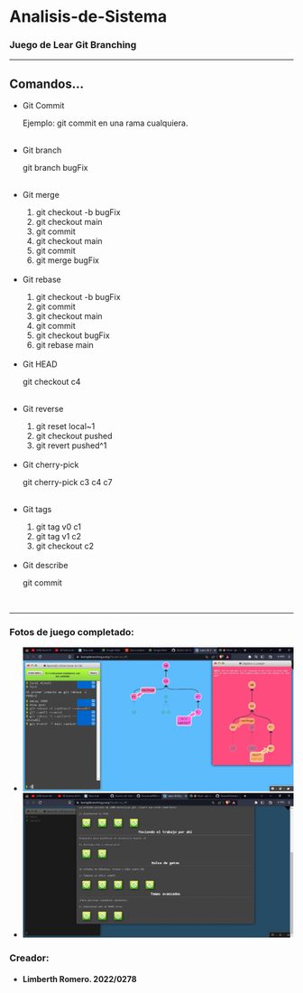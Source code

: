 # Analisis-de-Sistema
### Juego de Lear Git Branching

---

## Comandos...

<ul>
    <li>Git Commit</li>
        <p>Ejemplo: git commit en una rama cualquiera.</p>
        <br>
    <li>Git branch</li>
        <p>git branch bugFix</p>
        <br>
    <li>Git merge</li>
        <ol>
            <li>git checkout -b bugFix</li>
            <li>git checkout main</li>
            <li>git commit</li>
            <li>git checkout main</li>
            <li>git commit</li>
            <li>git merge bugFix</li>
        </ol>
        <br>
    <li>Git rebase</li>
        <ol>
            <li>git checkout -b bugFix</li>
            <li>git commit</li>
            <li>git checkout main</li>
            <li>git commit</li>
            <li>git checkout bugFix</li>
            <li>git rebase main</li>
        </ol>
        <br>
    <li>Git HEAD</li>
        <p>git checkout c4</p>
        <br>
    <li>Git reverse</li>
        <ol>
            <li>git reset local~1</li>
            <li>git checkout pushed</li>
            <li>git revert pushed^1</li>
        </ol>
        <br>
    <li>Git cherry-pick</li>
        <p>git cherry-pick c3 c4 c7</p>
        <br>
    <li>Git tags</li>
        <ol>
            <li>git tag v0 c1</li>
            <li>git tag v1 c2</li>
            <li>git checkout c2</li>
        </ol>
        <br>
    <li>Git describe</li>
    <p>git commit</p>
    <br>
</ul>

---

### Fotos de juego completado:
   + ![Git learn game](/img/1.jpg)
   + ![Git learn game](/img/2.jpg)

### Creador:
   + #### Limberth Romero. 2022/0278
